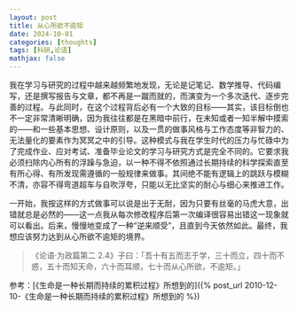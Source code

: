 ```yaml
---
layout: post
title: 从心所欲不逾矩
date: 2024-10-01
categories: [thoughts]
tags: [科研,论语]
mathjax: false
---
```


我在学习与研究的过程中越来越频繁地发现，无论是记笔记、数学推导、代码编写，还是撰写报告与文章，都不再是一蹴而就的，而演变为一个多次迭代、逐步完善的过程。与此同时，在这个过程背后必有一个大致的目标——其实，该目标倒也不一定非常清晰明确，因为我往往都是在黑暗中前行，在未知或者一知半解中摸索的——和一些基本思想、设计原则，以及一贯的做事风格与工作态度等非智力的、无法量化的要素作为冥冥之中的引导。这种模式与我在学生时代的压力与忙碌中为了完成作业、应对考试、准备毕业论文的学习与研究方式是完全不同的。它要求我必须扫除内心所有的浮躁与急迫，以一种不得不依照通过长期持续的科学探索直至有所心得、有所发现需遵循的一般规律来做事。其间绝不能有逻辑上的跳跃与模糊不清，亦容不得弯道超车与自吹浮夸，只能以无比坚实的耐心与细心来推进工作。

一开始，我按这样的方式做事可以说是出于无耐，因为只要有丝毫的马虎大意，出错就总是必然的——这一点我从每次修改程序后第一次编译很容易出错这一现象就可以看出。后来，慢慢地变成了一种“逆来顺受”，且直到今天依然如此。最终，我想应该努力达到从心所欲不逾矩的境界。

> 《论语·为政篇第二 2.4》子曰：「吾十有五而志于学，三十而立，四十而不惑，五十而知天命，六十而耳顺，七十而从心所欲，不逾矩。」

参考：[《生命是一种长期而持续的累积过程》所想到的]({% post_url 2010-12-10-《生命是一种长期而持续的累积过程》所想到的 %})

